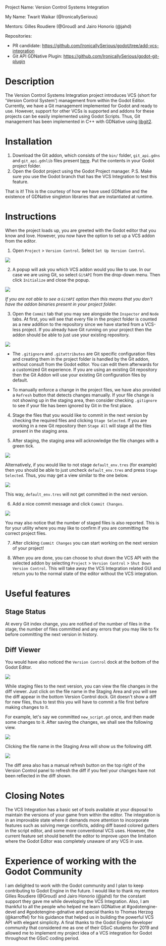 Project Name: Version Control Systems Integration

My Name: Twarit Waikar (@IronicallySerious)

Mentors: Gilles Roudiere (@Groud) and Jairo Honorio (@jahd)

Repositories: 
* PR candidate: https://github.com/IronicallySerious/godot/tree/add-vcs-integration
* Git API GDNative Plugin: https://github.com/IronicallySerious/godot-git-plugin

# Description

The Version Control Systems Integration project introduces VCS (short for 'Version Control System') management from within the Godot Editor. Currently, we have a Git management implemented for Godot and ready to use. However, support for other VCSs is supported and addons for these projects can be easily implemented using Godot Scripts. Thus, Git management has been implemented in C++ with GDNative using [libgit2](https://libgit2.org).

# Installation

1. Download the Git addon, which consists of the `bin/` folder, `git_api.gdns` and `git_api.gdnlib` files present [here](https://github.com/IronicallySerious/godot-git-plugin/tree/master/demo). Put the contents in your Godot project folder.
2. Open the Godot project using the Godot Project manager. P.S. Make sure you use the Godot branch that has the VCS Integration to test this feature.

That is it! This is the courtesy of how we have used GDNative and the existence of GDNative singleton libraries that are instantiated at runtime.

# Instructions

When the project loads up, you are greeted with the Godot editor that you know and love. However, you now have the option to set up a VCS addon from the editor.

1. Open `Project` > `Version Control`. Select `Set Up Version Control`.

![](/images/008.png)

2. A popup will ask you which VCS addon would you like to use. In our case we are using Git, so select `GitAPI` from the drop-down menu. Then click `Initialize` and close the popup.

![](/images/009.png)

_If you are not able to see a `GitAPI` option then this means that you don't have the addon binaries present in your project folder._

3. Open the `Commit` tab that you may see alongside the `Inspector` and `Node` tabs. At first, you will see that every file in the project folder is counted as a new addition to the repository since we have started from a VCS-less project. If you already have Git running on your project then the addon should be able to just use your existing repository. 

![](/images/010.png)

* The `.gitignore` and `.gitattributes` are Git specific configuration files and creating them in the project folder is handled by the Git addon, without consult from the Godot editor. You can edit them afterwards for a customized Git experience. If you are using an existing Git repository then the Git Addon will use your existing Git configuration files by default.

* To manually enforce a change in the project files, we have also provided a `Refresh` button that detects changes manually. If your file change is not showing up in the staging area, then consider checking `.gitignore` to see if your file has been ignored by Git in the first place. 

4. Stage the files that you would like to commit in the next version by checking the required files and clicking `Stage Selected`. If you are working in a new Git repository then `Stage All` will stage all the files present in the staging area. 

5. After staging, the staging area will acknowledge the file changes with a green tick.

![](/images/011.png)

Alternatively, if you would like to not stage `default_env.tres` (for example) then you should be able to just uncheck `default_env.tres` and press `Stage Selected`. Thus, you may get a view similar to the one below.

![](/images/012.png)

This way, `default_env.tres` will not get committed in the next version.

6. Add a nice commit message and click `Commit Changes`.

![](/images/013.png)

You may also notice that the number of staged files is also reported. This is for your utility where you may like to confirm if you are committing the correct project files.

7. After clicking `Commit Changes` you can start working on the next version of your project!

8. When you are done, you can choose to shut down the VCS API with the selected addon by selecting `Project` > `Version Control` > `Shut Down Version Control`. This will take away the VCS Integration related GUI and return you to the normal state of the editor without the VCS integration.

# Useful features

## Stage Status

At every Git index change, you are notified of the number of files in the stage, the number of files committed and any errors that you may like to fix before committing the next version in history.

## Diff Viewer

You would have also noticed the `Version Control` dock at the bottom of the Godot Editor.

![](/images/014.png)

While staging files to the next version, you can view the file changes in the diff viewer. Just click on the file name in the Staging Area and you will see the diff appear in the bottom Version Control dock. Git doesn't show a diff for new files, thus to test this you will have to commit a file first before making changes to it. 

For example, let's say we committed `new_script.gd` once, and then made some changes to it. After saving the changes, we shall see the following view.

![](/images/015.png)

Clicking the file name in the Staging Area will show us the following diff.

![](/images/016.png)

The diff area also has a manual refresh button on the top right of the Version Control panel to refresh the diff if you feel your changes have not been reflected in the diff shown.

# Closing Notes

The VCS Integration has a basic set of tools available at your disposal to maintain the versions of your game from within the editor. The integration is in an improvable state where it demands more attention to incorporate features such as solving merge conflicts, adding diff based colored gutters in the script editor, and some more conventional VCS uses. However, the current feature set should benefit the editor to improve upon the limitation where the Godot Editor was completely unaware of any VCS in use. 

# Experience of working with the Godot Community

I am delighted to work with the Godot community and I plan to keep contributing to Godot Engine in the future. I would like to thank my mentors Gilles Roudiere (@Groud) and Jairo Honorio (@jahd) for the constant support they gave me while developing the VCS Integration. Also, I am thankful to all the people who helped me learn GDNative at #godotengine-devel and #godotengine-gdnative and special thanks to Thomas Herzog (@karroffel) for his guidance that helped us in building the powerful VCS API with elegant simplicity. A final thanks to the Godot Engine developer community that considered me as one of their GSoC students for 2019 and allowed me to implement my project idea of a VCS integration for Godot throughout the GSoC coding period.
